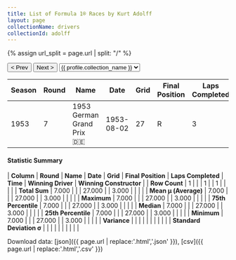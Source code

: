 ```yaml
---
title: List of Formula 1® Races by Kurt Adolff
layout: page
collectionName: drivers
collectionId: adolff
---
```


{% assign url_split = page.url | split: "/" %}
<div id="collection-navigation">
<button onclick="selector.options[selector.selectedIndex-1].value && (window.location = selector.options[selector.selectedIndex-1].value);">&lt; Prev</button>
<button onclick="selector.options[selector.selectedIndex+1].value && (window.location = selector.options[selector.selectedIndex+1].value);">Next &gt;</button>
<select id="selector" onchange="this.options[this.selectedIndex].value && (window.location = this.options[this.selectedIndex].value);">
  {% for collectionId in site.data[page.collectionName].refs %}
    {% if collectionId == page.collectionId %}
      {% assign selected = "selected" %}
    {% else %}
      {% assign selected = "" %}
    {% endif %}
    {% assign profile = site.data[page.collectionName][collectionId].profile %}
    <option value="/f1/{{ page.collectionName }}/{{ collectionId }}/{{ url_split[4] }}" {{ selected }}>{{ profile.collection_name }}</option>
  {% endfor %}
</select>
</div>

| Season | Round | Name | Date | Grid | Final Position | Laps Completed | Time | Winning Driver | Winning Constructor |
|--|--|--|--|--|--|--|--|--|--|
| 1953 | 7 | 1953 German Grand Prix 🇩🇪 | 1953-08-02 | 27 | R | 3 |   | Nino Farina 🇮🇹 | Ferrari 🇮🇹 |

#### Statistic Summary

| **Column** | **Round** | **Name** | **Date** | **Grid** | **Final Position** | **Laps Completed** | **Time** | **Winning Driver** | **Winning Constructor** |
| **Row Count** | 1 |  |  | 1 |  | 1 |  |  |  |
| **Total Sum** | 7.000 |  |  | 27.000 |  | 3.000 |  |  |  |
| **Mean μ (Average)** | 7.000 |  |  | 27.000 |  | 3.000 |  |  |  |
| **Maximum** | 7.000 |  |  | 27.000 |  | 3.000 |  |  |  |
| **75th Percentile** | 7.000 |  |  | 27.000 |  | 3.000 |  |  |  |
| **Median** | 7.000 |  |  | 27.000 |  | 3.000 |  |  |  |
| **25th Percentile** | 7.000 |  |  | 27.000 |  | 3.000 |  |  |  |
| **Minimum** | 7.000 |  |  | 27.000 |  | 3.000 |  |  |  |
| **Variance** |  |  |  |  |  |  |  |  |  |
| **Standard Deviation σ** |  |  |  |  |  |  |  |  |  |

Download data: [json]({{ page.url | replace:'.html','.json' }}), [csv]({{ page.url | replace:'.html','.csv' }})
